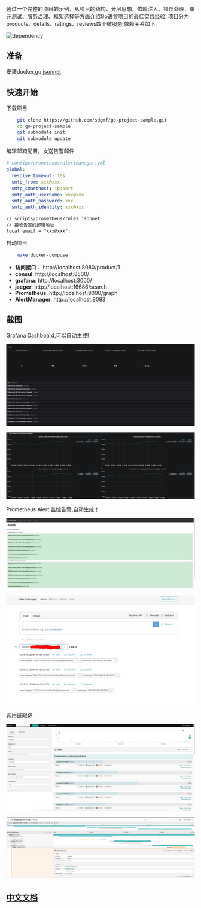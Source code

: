 
通过一个完整的项目的示例，从项目的结构、分层思想、依赖注入、错误处理、单元测试、服务治理、框架选择等方面介绍Go语言项目的最佳实践经验.
项目分为products、details、ratings、reviews四个微服务,依赖关系如下.

![dependency](https://sdgmf.github.io/images/goproject_dep.jpg)

## 准备

安装docker,go,[jsonnet](https://jsonnet.org/)

## 快速开始
下载项目
```bash
    git clone https://github.com/sdgmf/go-project-sample.git
    cd go-project-sample
    git submodule init
    git submodule update
```
编辑邮箱配置，发送告警邮件

```yaml
# configs/prometheus/alertmanager.yml 
global:
  resolve_timeout: 10s
  smtp_from: xxx@xxx
  smtp_smarthost: ip:port
  smtp_auth_username: xxx@xxx
  smtp_auth_password: xxx
  smtp_auth_identity: xxx@xxx
```
```jsonnet
// scripts/prometheus/rules.jsonnet
// 接收告警的邮箱地址
local email = "xxx@xxx";
```

启动项目
```bash
    make docker-compose
```

* **访问接口**： http://localhost:8080/product/1
* **consul**: http://localhost:8500/
* **grafana**: http://localhost:3000/ 
* **jaeger**: http://localhost:16686/search
* **Prometheus**: http://localhost:9090/graph
* **AlertManager**: http://localhost:9093


## 截图

Grafana Dashboard,可以自动生成!

![dashboard](./doc/images/grafana_dashboard.jpg)

![dashboard1](./doc/images/grafana_dashboard1.jpg)

Prometheus Alert 监控告警,自动生成！

![alert](./doc/images/alert.jpg)

![alert](./doc/images/alert1.jpg)

调用链跟踪

![jaeger](./doc/images/jaeger.jpg)

![jaeger](./doc/images/jaeger1.jpg)



## [中文文档](https://sdgmf.github.io/goproject/)

